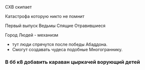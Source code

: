 СХВ скипает

Катастрофа которую никто не помнит

Первый выпуск Ведьмы
Спящие
Отравившиеся

Город Людей - механизм
-   тут люди спрячутся после победы Абаддона.
-   Смогут создавать чудеса подобные Многограннику.

### В бб к8 добавить караван цыркачей ворующий детей